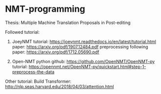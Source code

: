 # NMT-programming
Thesis: Multiple Machine Translation Proposals in Post-editing

Followed tutorial:
1. JoeyNMT
tutorial: https://joeynmt.readthedocs.io/en/latest/tutorial.html
paper: https://arxiv.org/pdf/1907.12484.pdf
preprocessing following paper: https://arxiv.org/pdf/1712.05690.pdf


2. Open-NMT python
github: https://github.com/OpenNMT/OpenNMT-py
tutorial: https://opennmt.net/OpenNMT-py/quickstart.html#step-1-preprocess-the-data


Other tutorial:
Build Transformer: http://nlp.seas.harvard.edu/2018/04/03/attention.html

